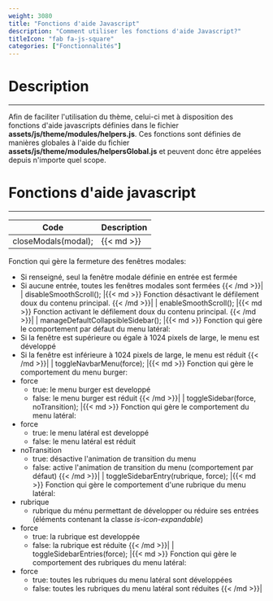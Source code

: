 ```yaml
---
weight: 3080
title: "Fonctions d'aide Javascript"
description: "Comment utiliser les fonctions d'aide Javascript?"
titleIcon: "fab fa-js-square"
categories: ["Fonctionnalités"]
---
```


# Description
---

Afin de faciliter l'utilisation du thème, celui-ci met à disposition des fonctions d'aide javascripts définies dans le fichier **assets/js/theme/modules/helpers.js**.
Ces fonctions sont définies de manières globales à l'aide du fichier **assets/js/theme/modules/helpersGlobal.js** et peuvent donc être appelées depuis n'importe quel scope.

# Fonctions d'aide javascript
---

| Code | Description |
| ---- | ----------- |
| closeModals(modal); |{{< md >}}
Fonction qui gère la fermeture des fenêtres modales:
* Si renseigné, seul la fenêtre modale définie en entrée est fermée
* Si aucune entrée, toutes les fenêtres modales sont fermées
{{< /md >}}|
| disableSmoothScroll(); |{{< md >}}
Fonction désactivant le défilement doux du contenu principal.
{{< /md >}}|
| enableSmoothScroll(); |{{< md >}}
Fonction activant le défilement doux du contenu principal.
{{< /md >}}|
| manageDefaultCollapsibleSidebar(); |{{< md >}}
Fonction qui gère le comportement par défaut du menu latéral:
* Si la fenêtre est supérieure ou égale à 1024 pixels de large, le menu est développé
* Si la fenêtre est inférieure à 1024 pixels de large, le menu est réduit
{{< /md >}}|
| toggleNavbarMenu(force); |{{< md >}}
Fonction qui gère le comportement du menu burger:
* force
    * true: le menu burger est developpé
    * false: le menu burger est réduit
{{< /md >}}|
| toggleSidebar(force, noTransition); |{{< md >}}
Fonction qui gère le comportement du menu latéral:
* force
    * true: le menu latéral est developpé
    * false: le menu latéral est réduit
* noTransition
    * true: désactive l'animation de transition du menu
    * false: active l'animation de transition du menu (comportement par défaut)
{{< /md >}}|
| toggleSidebarEntry(rubrique, force); |{{< md >}}
Fonction qui gère le comportement d'une rubrique du menu latéral:
* rubrique
    * rubrique du ménu permettant de développer ou réduire ses entrées (éléments <a> contenant la classe *is-icon-expandable*)
* force
    * true: la rubrique est developpée
    * false: la rubrique est réduite
{{< /md >}}|
| toggleSidebarEntries(force); |{{< md >}}
Fonction qui gère le comportement des rubriques du menu latéral:
* force
    * true: toutes les rubriques du menu latéral sont développées
    * false: toutes les rubriques du menu latéral sont réduites
{{< /md >}}|
